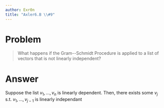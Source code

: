 ```yaml
---
author: Exr0n
title: "Axler6.B \\#9"
---
```


# Problem

> What happens if the Gram--Schmidt Procedure is applied to a list of
> vectors that is not linearly independent?

# Answer

Suppose the list $v_1, \ldots, v_n$ is linearly dependent. Then, there
exists some $v_j$ s.t. $v_1, \ldots, v_{j-1}$ is linearly independant
